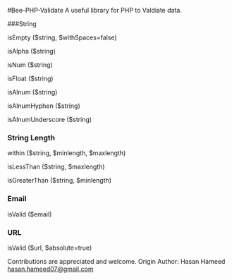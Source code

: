 #Bee-PHP-Validate
A useful library for PHP to Valdiate data.


###String

isEmpty ($string, $withSpaces=false)

isAlpha ($string)

isNum ($string)

isFloat ($string)

isAlnum ($string)

isAlnumHyphen ($string)

isAlnumUnderscore ($string)


### String Length

within ($string, $minlength, $maxlength)

isLessThan ($string, $maxlength)

isGreaterThan ($string, $minlength)


### Email

isValid ($email)


### URL

isValid ($url, $absolute=true)



Contributions are appreciated and welcome.
Origin Author: Hasan Hameed <hasan.hameed07@gmail.com>
